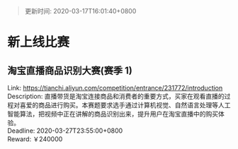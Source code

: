 > 更新时间: 2020-03-17T16:01:40+0800 

# 新上线比赛


## 淘宝直播商品识别大赛(赛季 1)
Link: https://tianchi.aliyun.com/competition/entrance/231772/introduction  
Description: 直播带货是淘宝连接商品和消费者的重要方式，买家在观看直播的过程对喜爱的商品进行购买。本赛题要求选手通过计算机视觉、自然语言处理等人工智能算法，把视频中正在讲解的商品识别出来，提升用户在淘宝直播中的购买体验。  
Deadline: 2020-03-27T23:55:00+0800  
Reward: ￥240000  

